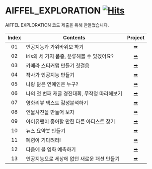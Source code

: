 # AIFFEL_EXPLORATION [![Hits](https://hits.seeyoufarm.com/api/count/incr/badge.svg?url=https%3A%2F%2Fgithub.com%2Fhyyoo3526%2FAIFFEL_EXPLORATION&count_bg=%23E9E272&title_bg=%23555555&icon=&icon_color=%23E7E7E7&title=hits&edge_flat=false)](https://hits.seeyoufarm.com)

AIFFEL EXPLORATION 코드 제출을 위해 만들었습니다.

|Index|Contents|Project|
|:--:|------|:---:|
|01|인공지능과 가위바위보 하기|[➡](https://github.com/hyyoo3526/AIFFEL_EXPLORATION/tree/main/EXPLORATION_01)|
|02|Iris의 세 가지 품종, 분류해볼 수 있겠어요?|[➡](https://github.com/hyyoo3526/AIFFEL_EXPLORATION/tree/main/EXPLORATION_02)|
|03|카메라 스티커앱 만들기 첫걸음|[➡](https://github.com/hyyoo3526/AIFFEL_EXPLORATION/tree/main/EXPLORATION_03)|
|04|작사가 인공지능 만들기|[➡](https://github.com/hyyoo3526/AIFFEL_EXPLORATION/tree/main/EXPLORATION_04)|
|05|나랑 닮은 연예인은 누구?|[➡](https://github.com/hyyoo3526/AIFFEL_EXPLORATION/tree/main/EXPLORATION_05)|
|06|나의 첫 번째 캐글 경진대회, 무작정 따라해보기|[➡](https://github.com/hyyoo3526/AIFFEL_EXPLORATION/tree/main/EXPLORATION_06)|
|07|영화리뷰 텍스트 감성분석하기|[➡](https://github.com/hyyoo3526/AIFFEL_EXPLORATION/tree/main/EXPLORATION_07)|
|08|인물사진을 만들어 보자|[➡](https://github.com/hyyoo3526/AIFFEL_EXPLORATION/tree/main/EXPLORATION_08)|
|09|아이유팬이 좋아할 만한 다른 아티스트 찾기|[➡](https://github.com/hyyoo3526/AIFFEL_EXPLORATION/tree/main/EXPLORATION_09)|
|10|뉴스 요약봇 만들기|[➡](https://github.com/hyyoo3526/AIFFEL_EXPLORATION/tree/main/EXPLORATION_10)|
|11|폐렴아 기다려라!|[➡](https://github.com/hyyoo3526/AIFFEL_EXPLORATION/tree/main/EXPLORATION_11)|
|12|다음에 볼 영화 예측하기|[➡](https://github.com/hyyoo3526/AIFFEL_EXPLORATION/tree/main/EXPLORATION_12)|
|13|인공지능으로 세상에 없던 새로운 패션 만들기|[➡](https://github.com/hyyoo3526/AIFFEL_EXPLORATION/tree/main/EXPLORATION_13)|

